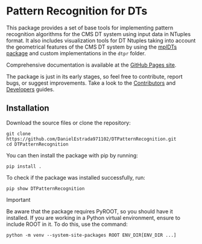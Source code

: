 # Pattern Recognition for DTs

This package provides a set of base tools for implementing pattern recognition algorithms for the CMS DT system
using input data in NTuples format. It also includes visualization tools for DT Ntuples taking into account
the geometrical features of the CMS DT system by using the [mplDTs package](https://github.com/DanielEstrada971102/mplDTs) and custom implementations in the `dtpr` folder.

Comprehensive documentation is available at the [GitHub Pages site](https://danielestrada971102.github.io/DTPatternRecognition/).

The package is just in its early stages, so feel free to contribute, report bugs, or suggest improvements.
Take a look to the [Contributors](CONTRIBUTING.md) and [Developers](DEVELOPERS.md) guides.

## Installation

Download the source files or clone the repository:

```shell
git clone https://github.com/DanielEstrada971102/DTPatternRecognition.git
cd DTPatternRecognition
```

You can then install the package with pip by running:

```shell
pip install .
```

To check if the package was installed successfully, run:

```shell  
pip show DTPatternRecognition
```

> [!IMPORTANT]
> Be aware that the package requires PyROOT, so you should have it installed. If you are working in a Python virtual environment, ensure to include ROOT in it. To do this, use the command:
>
>```shell  
>python -m venv --system-site-packages ROOT ENV_DIR[ENV_DIR ...]
>```
